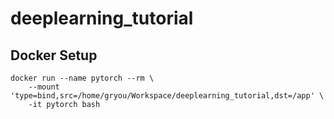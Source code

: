 # deeplearning_tutorial

## Docker Setup
```
docker run --name pytorch --rm \
    --mount 'type=bind,src=/home/gryou/Workspace/deeplearning_tutorial,dst=/app' \
    -it pytorch bash
```
